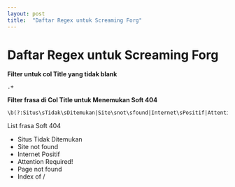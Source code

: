 ```yaml
---
layout: post
title:  "Daftar Regex untuk Screaming Forg"
---
```


# Daftar Regex untuk Screaming Forg 
**Filter untuk col Title yang tidak blank**
```
.+
```
**Filter frasa di Col Title untuk Menemukan Soft 404**
```
\b(?:Situs\sTidak\sDitemukan|Site\snot\sfound|Internet\sPositif|Attention\sRequired!|Page\snot\sfound|Index\sof)\b
```
List frasa Soft 404
- Situs Tidak Ditemukan
- Site not found
- Internet Positif
- Attention Required!
- Page not found
- Index of /
